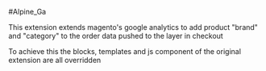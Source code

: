#Alpine_Ga

This extension extends magento's google analytics to add product 
"brand" and "category" to the order data pushed to the layer in checkout

To achieve this the blocks, templates and js component of the original 
extension are all overridden

   